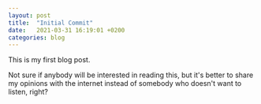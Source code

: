 ```yaml
---
layout: post
title:  "Initial Commit"
date:   2021-03-31 16:19:01 +0200
categories: blog
---
```


This is my first blog post.

Not sure if anybody will be interested in reading this, but it's better to share my opinions with the internet instead of somebody who doesn't want to listen, right?
